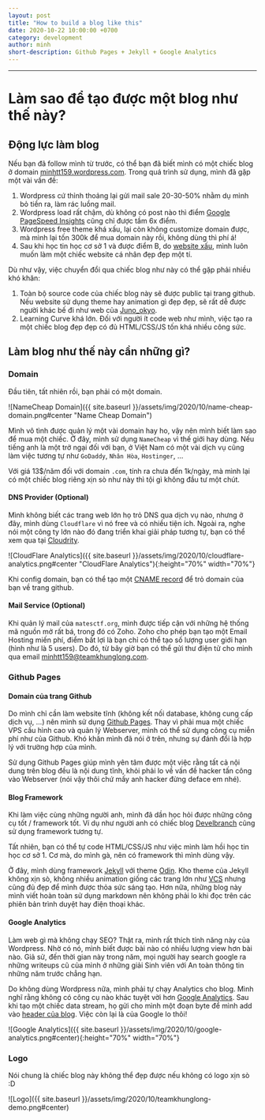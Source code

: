 ```yaml
---
layout: post
title: "How to build a blog like this"
date: 2020-10-22 10:00:00 +0700
category: development
author: minh
short-description: Github Pages + Jekyll + Google Analytics
---
```


-----

# Làm sao để tạo được một blog như thế này?

## Động lực làm blog

Nếu bạn đã follow mình từ trước, có thể bạn đã biết mình có một chiếc blog ở domain [minhtt159.wordpress.com](https://minhtt159.wordpress.com "wordpress blog"). Trong quá trình sử dụng, mình đã gặp một vài vấn đề:
1. Wordpress cứ thỉnh thoảng lại gửi mail sale 20-30-50% nhằm dụ mình bỏ tiền ra, làm rác luồng mail.
2. Wordpress load rất chậm, dù không có post nào thì điểm [Google PageSpeed Insights](https://developers.google.com/speed/pagespeed/insights/) cũng chỉ được tầm 6x điểm.
3. Wordpress free theme khá xấu, lại còn không customize domain được, mà mình lại tốn 300k để mua domain này rồi, không dùng thì phí á!
4. Sau khi học tin học cơ sở 1 và được điểm B, do [website xấu](https://minhtt159.github.io "good old github page"), mình luôn muốn làm một chiếc website cá nhân đẹp đẹp một tí.

Dù như vậy, việc chuyển đổi qua chiếc blog như này có thể gặp phải nhiều khó khăn:
1. Toàn bộ source code của chiếc blog này sẽ được public tại trang github. Nếu website sử dụng theme hay animation gì đẹp đẹp, sẽ rất dễ được người khác bế đi như web của [Juno_okyo](https://j2team.dev/blog/canh-bao-extension-giao-dien-cu "anh gì ơi mở block cho em vào group h4x0r với :(").
2. Learning Curve khá lớn. Đối với người ít code web như mình, việc tạo ra một chiếc blog đẹp đẹp có đủ HTML/CSS/JS tốn khá nhiều công sức.

## Làm blog như thế này cần những gì?

### Domain

Đầu tiên, tất nhiên rồi, bạn phải có một domain.

![NameCheap Domain]({{ site.baseurl }}/assets/img/2020/10/name-cheap-domain.png#center "Name Cheap Domain")

Mình vô tình được quản lý một vài domain hay ho, vậy nên mình biết làm sao để mua một chiếc. Ở đây, mình sử dụng `NameCheap` vì thế giới hay dùng. Nếu tiếng anh là một trở ngại đối với bạn, ở Việt Nam có một vài dịch vụ cũng làm việc tương tự như `GoDaddy`, `Nhân Hòa`, `Hostinger`, ...

Với giá 13$/năm đối với domain `.com`, tính ra chưa đến 1k/ngày, mà mình lại có một chiếc blog riêng xịn sò như này thì tội gì không đầu tư một chút.

#### DNS Provider (Optional)

Mình không biết các trang web lớn họ trỏ DNS qua dịch vụ nào, nhưng ở đây, mình dùng `Cloudflare` vì nó free và có nhiều tiện ích. Ngoài ra, nghe nói một công ty lớn nào đó đang triển khai giải pháp tương tự, bạn có thể xem qua tại [Cloudrity](https://cloudrity.com.vn/ "yêu VCS <3").

![CloudFlare Analytics]({{ site.baseurl }}/assets/img/2020/10/cloudflare-analytics.png#center "CloudFlare Analytics"){:height="70%" width="70%"}

Khi config domain, bạn có thể tạo một [CNAME record](https://en.wikipedia.org/wiki/CNAME_record) để trỏ domain của bạn về trang github.

#### Mail Service (Optional)

Khi quản lý mail của `matesctf.org`, mình được tiếp cận với những hệ thống mã nguồn mở rất bá, trong đó có Zoho. Zoho cho phép bạn tạo một Email Hosting miến phí, điểm bất lợi là bạn chỉ có thể tạo số lượng user giới hạn (hình như là 5 users). Do đó, từ bây giờ bạn có thể gửi thư điện tử cho mình qua email [minhtt159@teamkhunglong.com](mailto:minhtt159@teamkhunglong.com).

### Github Pages

#### Domain của trang Github

Do mình chỉ cần làm website tĩnh (không kết nối database, không cung cấp dịch vụ, ...) nên mình sử dụng [Github Pages](https://pages.github.com/). Thay vì phải mua một chiếc VPS cấu hình cao và quản lý Webserver, mình có thể sử dụng công cụ miễn phí như của Github. Khó khăn mình đã nói ở trên, nhưng sự đánh đổi là hợp lý với trường hợp của mình.

Sử dụng Github Pages giúp mình yên tâm được một việc rằng tất cả nội dung trên blog đều là nội dung tĩnh, khỏi phải lo về vấn đề hacker tấn công vào Webserver (nói vậy thôi chứ mấy anh hacker đừng deface em nhé).

#### Blog Framework

Khi làm việc cùng những người anh, mình đã dần học hỏi được những công cụ tốt / framework tốt. Ví dụ như người anh có chiếc blog [Develbranch](https://develbranch.com) cũng sử dụng framework tương tự.

Tất nhiên, bạn có thể tự code HTML/CSS/JS như việc mình làm hồi học tin học cơ sở 1. Cơ mà, do mình gà, nên có framework thì mình dùng vậy.

Ở đây, mình dùng framework [Jekyll](https://jekyllrb.com/) với theme [Odin](https://github.com/TeaGuns/odin). Kho theme của Jekyll không xịn sò, không nhiều animation giống các trang lớn như [VCS](https://viettelcybersecurity.com) nhưng cũng đủ đẹp để mình được thỏa sức sáng tạo. Hơn nữa, những blog này mình viết hoàn toàn sử dụng markdown nên không phải lo khi đọc trên các phiên bản trình duyệt hay điện thoại khác.

#### Google Analytics

Làm web gì mà không chạy SEO? Thật ra, mình rất thích tính năng này của Wordpress. Nhờ có nó, mình biết được bài nào có nhiều lượng view hơn bài nào. Giả sử, đến thời gian này trong năm, mọi người hay search google ra những writeups cũ của mình ở những giải Sinh viên với An toàn thông tin những năm trước chẳng hạn.

Do không dùng Wordpress nữa, mình phải tự chạy Analytics cho blog. Mình nghĩ rằng không có công cụ nào khác tuyệt vời hơn [Google Analytics](https://www.google.com/analytics/). Sau khi tạo một chiếc data stream, họ gửi cho mình một đoạn byte để mình add vào [header của blog](https://github.com/teamkhunglong/teamkhunglong.github.io/commit/f73d61d37edc49743f069c1d1979d55481afe5e6). Việc còn lại là của Google lo thôi!

![Google Analytics]({{ site.baseurl }}/assets/img/2020/10/google-analytics.png#center){:height="70%" width="70%"}

### Logo

Nói chung là chiếc blog này không thể đẹp được nếu không có logo xịn sò :D

![Logo]({{ site.baseurl }}/assets/img/2020/10/teamkhunglong-demo.png#center)